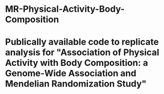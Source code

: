 # MR-Physical-Activity-Body-Composition
# Publically available code to replicate analysis for "Association of Physical Activity with Body Composition: a Genome-Wide Association and Mendelian Randomization Study"
